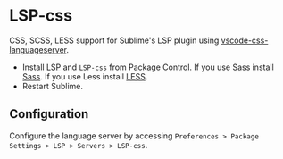 # LSP-css

CSS, SCSS, LESS support for Sublime's LSP plugin using [vscode-css-languageserver](https://github.com/vscode-langservers/vscode-css-languageserver).

- Install [LSP](https://packagecontrol.io/packages/LSP) and `LSP-css` from Package Control.
  If you use Sass install [Sass](https://packagecontrol.io/packages/Sass).
  If you use Less install [LESS](https://packagecontrol.io/packages/LESS).
- Restart Sublime.

## Configuration

Configure the language server by accessing `Preferences > Package Settings > LSP > Servers > LSP-css`.
